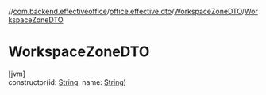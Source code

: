 //[com.backend.effectiveoffice](../../../index.md)/[office.effective.dto](../index.md)/[WorkspaceZoneDTO](index.md)/[WorkspaceZoneDTO](-workspace-zone-d-t-o.md)

# WorkspaceZoneDTO

[jvm]\
constructor(id: [String](https://kotlinlang.org/api/latest/jvm/stdlib/kotlin/-string/index.html), name: [String](https://kotlinlang.org/api/latest/jvm/stdlib/kotlin/-string/index.html))
